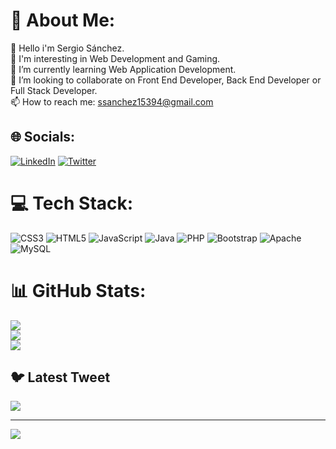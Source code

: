 # 💫 About Me:
👋 Hello i'm Sergio Sánchez.<br>👀 I'm interesting in Web Development and Gaming.<br>🌱 I’m currently learning Web Application Development.<br>💞️ I’m looking to collaborate on Front End Developer, Back End Developer or Full Stack Developer.<br>📫 How to reach me: ssanchez15394@gmail.com


## 🌐 Socials:
[![LinkedIn](https://img.shields.io/badge/LinkedIn-%230077B5.svg?logo=linkedin&logoColor=white)](https://linkedin.com/in/http://linkedin.com/in/sergio-sanchezm) [![Twitter](https://img.shields.io/badge/Twitter-%231DA1F2.svg?logo=Twitter&logoColor=white)](https://twitter.com/@sancmoy) 

# 💻 Tech Stack:
![CSS3](https://img.shields.io/badge/css3-%231572B6.svg?style=for-the-badge&logo=css3&logoColor=white) ![HTML5](https://img.shields.io/badge/html5-%23E34F26.svg?style=for-the-badge&logo=html5&logoColor=white) ![JavaScript](https://img.shields.io/badge/javascript-%23323330.svg?style=for-the-badge&logo=javascript&logoColor=%23F7DF1E) ![Java](https://img.shields.io/badge/java-%23ED8B00.svg?style=for-the-badge&logo=java&logoColor=white) ![PHP](https://img.shields.io/badge/php-%23777BB4.svg?style=for-the-badge&logo=php&logoColor=white) ![Bootstrap](https://img.shields.io/badge/bootstrap-%23563D7C.svg?style=for-the-badge&logo=bootstrap&logoColor=white) ![Apache](https://img.shields.io/badge/apache-%23D42029.svg?style=for-the-badge&logo=apache&logoColor=white) ![MySQL](https://img.shields.io/badge/mysql-%2300f.svg?style=for-the-badge&logo=mysql&logoColor=white)
# 📊 GitHub Stats:
![](https://github-readme-stats.vercel.app/api?username=SSanchez15394&theme=dark&hide_border=false&include_all_commits=false&count_private=false)<br/>
![](https://github-readme-streak-stats.herokuapp.com/?user=SSanchez15394&theme=dark&hide_border=false)<br/>
![](https://github-readme-stats.vercel.app/api/top-langs/?username=SSanchez15394&theme=dark&hide_border=false&include_all_commits=false&count_private=false&layout=compact)

## 🐦 Latest Tweet
[![](https://gtce.itsvg.in/api?username=@sancmoy)](https://github.com/VishwaGauravIn/github-twitter-card-embed)

---
[![](https://visitcount.itsvg.in/api?id=SSanchez15394&icon=0&color=0)](https://visitcount.itsvg.in)

<!-- Proudly created with GPRM ( https://gprm.itsvg.in ) -->
